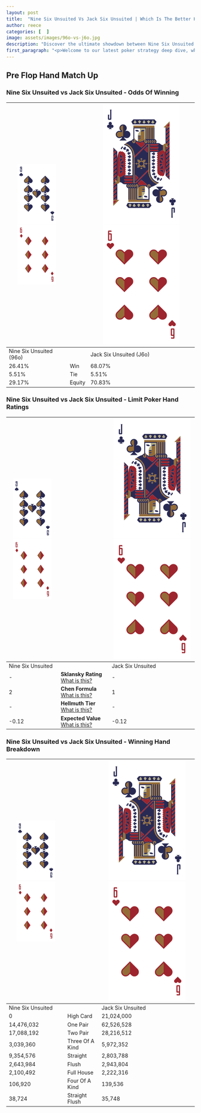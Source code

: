 ```yaml
---
layout: post
title:  "Nine Six Unsuited Vs Jack Six Unsuited | Which Is The Better Hand In Poker? A Complete Guide"
author: reece
categories: [  ]
image: assets/images/96o-vs-j6o.jpg
description: "Discover the ultimate showdown between Nine Six Unsuited and Jack Six Unsuited in poker! Uncover the odds, strategies, and scenarios where one hand triumphs over the other. Get ready to up your poker game with this thrilling analysis."
first_paragraph: "<p>Welcome to our latest poker strategy deep dive, where we're pitting two distinct hands against each other in a high-stakes showdown: Nine Six Unsuited vs Jack Six Unsuited.</p><p>In the dynamic world of poker, every decision counts, and knowing which hand holds the upper hand is key to your success at the table.</p><p>In this article, we'll dissect these two hands, explore the scenarios where one dominates the other, and equip you with the knowledge to make strategic choices that can tip the odds in your favor.</p><p>Get ready to unravel the intriguing dynamics of these poker hands and elevate your game to new heights.</p>"
---
```




[comment]: # (sp0)

## Pre Flop Hand Match Up

<div class="table hand-ratings" markdown="1"> 



### Nine Six Unsuited vs Jack Six Unsuited - Odds Of Winning


    
| ![image info](assets/images/hand1/9.png) ![image info](assets/images/hand1/6o.png) |  | ![image info](assets/images/hand2/J.png) ![image info](assets/images/hand2/6o.png) |
| -------- | -------- | -------- |
| Nine Six Unsuited (96o) |  | Jack Six Unsuited (J6o) |
| 26.41% | Win | 68.07% |
| 5.51% | Tie | 5.51% |
| 29.17% | Equity | 70.83% |




[comment]: # (sp1)



### Nine Six Unsuited vs Jack Six Unsuited - Limit Poker Hand Ratings


    
| ![image info](assets/images/hand1/9.png) ![image info](assets/images/hand1/6o.png) |  | ![image info](assets/images/hand2/J.png) ![image info](assets/images/hand2/6o.png) |
| -------- | -------- | -------- |
| Nine Six Unsuited |  | Jack Six Unsuited |
| - | **Sklansky Rating** [What is this?](/sklansky-rating-explained) | - |
| 2 | **Chen Formula** [What is this?](/chen-formula-explained) | 1 |
| - | **Hellmuth Tier** [What is this?](/Hellmuth-tier-explained) | - |
| -0.12 | **Expected Value** [What is this?](/expected-value-explained) | -0.12 |




[comment]: # (sp2)



### Nine Six Unsuited vs Jack Six Unsuited - Winning Hand Breakdown


    
| ![image info](assets/images/hand1/9.png) ![image info](assets/images/hand1/6o.png) |  | ![image info](assets/images/hand2/J.png) ![image info](assets/images/hand2/6o.png) |
| -------- | -------- | -------- |
| Nine Six Unsuited |  | Jack Six Unsuited |
| 0 | High Card | 21,024,000 |
| 14,476,032 | One Pair | 62,526,528 |
| 17,088,192 | Two Pair | 28,216,512 |
| 3,039,360 | Three Of A Kind | 5,972,352 |
| 9,354,576 | Straight | 2,803,788 |
| 2,643,984 | Flush | 2,943,804 |
| 2,100,492 | Full House | 2,222,316 |
| 106,920 | Four Of A Kind | 139,536 |
| 38,724 | Straight Flush | 35,748 |




[comment]: # (sp3)



</div>

[comment]: # (sp4)



[comment]: # (sp5)

